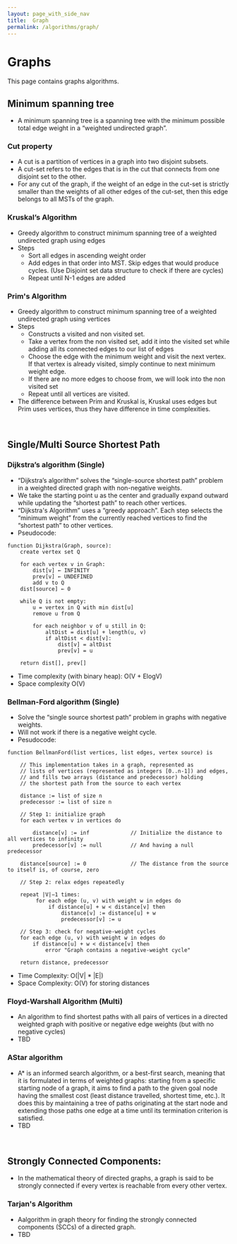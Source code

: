 ```yaml
---
layout: page_with_side_nav
title:  Graph
permalink: /algorithms/graph/
---
```


# Graphs
This page contains graphs algorithms. 
 
## Minimum spanning tree
-  A minimum spanning tree is a spanning tree with the minimum possible total edge weight in a “weighted undirected graph”.

### Cut property
- A cut is a partition of vertices in a graph into two disjoint subsets. 
- A cut-set refers to the edges that is in the cut that connects from one disjoint set to the other.
- For any cut of the graph, if the weight of an edge in the cut-set is strictly smaller than the weights of all other edges of the cut-set, then this edge belongs to all MSTs of the graph.

### Kruskal’s Algorithm
- Greedy algorithm to construct minimum spanning tree of a weighted undirected graph using edges
- Steps
  - Sort all edges in ascending weight order 
  - Add edges in that order into MST. Skip edges that would produce cycles. (Use Disjoint set data structure to check if there are cycles)
  - Repeat until N-1 edges are added

### Prim's Algorithm
- Greedy algorithm to construct minimum spanning tree of a weighted undirected graph using vertices
- Steps
  - Constructs a visited and non visited set. 
  - Take a vertex from the non visited set, add it into the visited set while adding all its connected edges to our list of edges
  - Choose the edge with the minimum weight and visit the next vertex. If that vertex is already visited, simply continue to next minimum weight edge. 
  - If there are no more edges to choose from, we will look into the non visited set
  - Repeat until all vertices are visited.
- The difference between Prim and Kruskal is, Kruskal uses edges but Prim uses vertices, thus they have difference in time complexities.

<br>

## Single/Multi Source Shortest Path
### Dijkstra’s algorithm (Single)
- “Dijkstra’s algorithm” solves the “single-source shortest path” problem in a weighted directed graph with non-negative weights.
- We take the starting point u as the center and gradually expand outward while updating the “shortest path” to reach other vertices.
- “Dijkstra's Algorithm” uses a “greedy approach”. Each step selects the “minimum weight” from the currently reached vertices to find the “shortest path” to other vertices.
- Pseudocode:
```
function Dijkstra(Graph, source):
    create vertex set Q

    for each vertex v in Graph:            
        dist[v] ← INFINITY                 
        prev[v] ← UNDEFINED                
        add v to Q                     
    dist[source] ← 0                       
   
    while Q is not empty:
        u = vertex in Q with min dist[u]    
        remove u from Q
       
        for each neighbor v of u still in Q:
            altDist = dist[u] + length(u, v)
            if altDist < dist[v]:              
                dist[v] = altDist
                prev[v] = u

    return dist[], prev[]
```
- Time complexity (with binary heap): O(V + ElogV)
- Space complexity O(V)


### Bellman-Ford algorithm (Single)
- Solve the “single source shortest path” problem in graphs with negative weights.
- Will not work if there is a negative weight cycle.
- Pesudocode:
```
function BellmanFord(list vertices, list edges, vertex source) is

    // This implementation takes in a graph, represented as
    // lists of vertices (represented as integers [0..n-1]) and edges,
    // and fills two arrays (distance and predecessor) holding
    // the shortest path from the source to each vertex

    distance := list of size n
    predecessor := list of size n

    // Step 1: initialize graph
    for each vertex v in vertices do

        distance[v] := inf             // Initialize the distance to all vertices to infinity
        predecessor[v] := null         // And having a null predecessor
    
    distance[source] := 0              // The distance from the source to itself is, of course, zero

    // Step 2: relax edges repeatedly
    
    repeat |V|−1 times:
         for each edge (u, v) with weight w in edges do
             if distance[u] + w < distance[v] then
                 distance[v] := distance[u] + w
                 predecessor[v] := u

    // Step 3: check for negative-weight cycles
    for each edge (u, v) with weight w in edges do
        if distance[u] + w < distance[v] then
            error "Graph contains a negative-weight cycle"

    return distance, predecessor
```
- Time Complexity: O(\|V\| * \|E\|)
- Space Complexity: O(V) for storing distances  


### Floyd-Warshall Algorithm (Multi)
- An algorithm to find shortest paths with all pairs of vertices in a directed weighted graph with positive or negative edge weights (but with no negative cycles) 
- TBD


### AStar algorithm
- A* is an informed search algorithm, or a best-first search, meaning that it is formulated in terms of weighted graphs: starting from a specific starting node of a graph, it aims to find a path to the given goal node having the smallest cost (least distance travelled, shortest time, etc.). It does this by maintaining a tree of paths originating at the start node and extending those paths one edge at a time until its termination criterion is satisfied.
- TBD

<br> 

## Strongly Connected Components: 
- In the mathematical theory of directed graphs, a graph is said to be strongly connected if every vertex is reachable from every other vertex. 
### Tarjan's Algorithm
- Aalgorithm in graph theory for finding the strongly connected components (SCCs) of a directed graph.
- TBD




